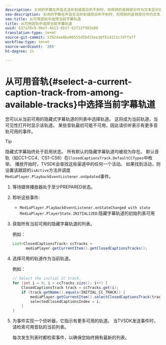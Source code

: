 ```yaml
---
description: 关闭的字幕在声音无法听到或观众听不到时，将视频的音频部分作为文本显示在屏幕上。
seo-description: 关闭的字幕在声音无法听到或观众听不到时，将视频的音频部分作为文本显示在屏幕上。
seo-title: 从可用音轨中选择当前字幕轨道
title: 从可用音轨中选择当前字幕轨道
uuid: 637a70c9-9bef-4b13-8b1f-62f22f983e80
translation-type: tm+mt
source-git-commit: 53924aa8ba90555d58d15ee10fb14221c7dffaff
workflow-type: tm+mt
source-wordcount: '265'
ht-degree: 1%

---
```



# 从可用音轨{#select-a-current-caption-track-from-among-available-tracks}中选择当前字幕轨道

您可以从当前可用的隐藏式字幕轨道的列表中选择轨道。 这将成为当前轨道，当可见性打开时显示该轨道。 某些音轨最初可能不可用，因此请侦听表示有更多音轨可用的事件。

>[!TIP]
>
>隐藏式字幕始终处于启用状态。 所有默认的隐藏字幕轨道均被视为存在。 默认音轨（如CC1-CC4、CS1-CS6）在`ClosedCaptionsTrack.DefaultCCTypes`中枚举。 播放开始时，TVSDK会查找这些渠道中的任何一个活动。 如果找到活动，则设置该跟踪的`isActive`方法并调度`MediaPlayer.PlaybackEventListener.onUpdated`事件。

1. 等待媒体播放器处于至少PREPARED状态。
1. 聆听这些事件:

   * `MediaPlayer.PlaybackEventListener.onStateChanged with state MediaPlayer.PlayerState.INITIALIZED`:隐藏字幕轨道的初始列表可用

1. 获取所有当前可用的隐藏字幕轨道的列表。

   例如：

   ```java
   List<ClosedCaptionsTrack> ccTracks = 
         mediaPlayer.getCurrentItem().getClosedCaptionsTracks();
   ```

1. 选择可用的轨道作为当前轨道。

   例如：

   ```java
   // Select the initial CC track. 
   for (int i = 0; i < ccTracks.size(); i++) { 
       ClosedCaptionsTrack track = ccTracks.get(i); 
       if (track.getName().equals(INITIAL_CC_TRACK)) { 
           mediaPlayer.getCurrentItem().selectClosedCaptionsTrack(track); 
           selectedClosedCaptionsIndex = i; 
       } 
   }
   ```

1. 为事件实现一个侦听器，它指示有更多可用的轨道。 当TVSDK发送事件时，请检索可用音轨的当前列表。

   每次发生列表时都检索事件，以确保您始终拥有最新的列表。
